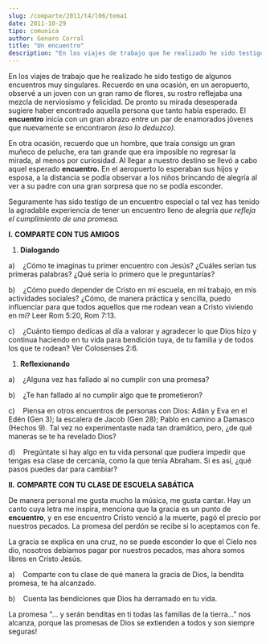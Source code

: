 ```yaml
---
slug: /comparte/2011/t4/l06/tema1
date: 2011-10-29
tipo: comunica
author: Genaro Corral
title: "Un encuentro"
description: "En los viajes de trabajo que he realizado he sido testigo de algunos encuentros  muy singulares. Recuerdo en una ocasión, en un aeropuerto, observé a un joven  con un gran ramo de flores, su rostro reflejaba una mezcla de nerviosismo y  felicidad. De pronto su mirada desespera..."
---
```


En los viajes de trabajo que he realizado he sido testigo de algunos encuentros muy singulares. Recuerdo en una ocasión, en un aeropuerto, observé a un joven con un gran ramo de flores, su rostro reflejaba una mezcla de nerviosismo y felicidad. De pronto su mirada desesperada sugiere haber encontrado aquella persona que tanto había esperado. El **encuentro** inicia con un gran abrazo entre un par de enamorados jóvenes que nuevamente se encontraron _(eso lo deduzco)._

En otra ocasión, recuerdo que un hombre, que traía consigo un gran muñeco de peluche, era tan grande que era imposible no regresar la mirada, al menos por curiosidad. Al llegar a nuestro destino se llevó a cabo aquel esperado **encuentro.** En el aeropuerto lo esperaban sus hijos y esposa, a la distancia se podía observar a los niños brincando de alegría al ver a su padre con una gran sorpresa que no se podía esconder.

Seguramente has sido testigo de un encuentro especial o tal vez has tenido la agradable experiencia de tener un encuentro lleno de alegría _que refleja el cumplimiento de una promesa._

**I.** **COMPARTE CON TUS AMIGOS**

1. **Dialogando**

a)    ¿Cómo te imaginas tu primer encuentro con Jesús? ¿Cuáles serían tus primeras palabras? ¿Qué sería lo primero que le preguntarías?

b)    ¿Cómo puedo depender de Cristo en mi escuela, en mi trabajo, en mis actividades sociales? ¿Cómo, de manera práctica y sencilla, puedo influenciar para que todos aquellos que me rodean vean a Cristo viviendo en mí? Leer Rom 5:20, Rom 7:13.

c)    ¿Cuánto tiempo dedicas al día a valorar y agradecer lo que Dios hizo y continua haciendo en tu vida para bendición tuya, de tu familia y de todos los que te rodean? Ver Colosenses 2:6.

1. **Reflexionando**

a)    ¿Alguna vez has fallado al no cumplir con una promesa?

b)    ¿Te han fallado al no cumplir algo que te prometieron?

c)    Piensa en otros encuentros de personas con Dios: Adán y Eva en el Edén (Gen 3); la escalera de Jacob (Gen 28); Pablo en camino a Damasco (Hechos 9). Tal vez no experimentaste nada tan dramático, pero, ¿de qué maneras se te ha revelado Dios?

d)    Pregúntate si hay algo en tu vida personal que pudiera impedir que tengas esa clase de cercanía, como la que tenía Abraham. Si es así, ¿qué pasos puedes dar para cambiar?

**II.** **COMPARTE CON TU CLASE DE ESCUELA SABÁTICA**

De manera personal me gusta mucho la música, me gusta cantar. Hay un canto cuya letra me inspira, menciona que la gracia es un punto de **encuentro**, y en ese encuentro Cristo venció a la muerte, pagó el precio por nuestros pecados. La promesa del perdón se recibe si lo aceptamos con fe.

La gracia se explica en una cruz, no se puede esconder lo que el Cielo nos dio, nosotros debíamos pagar por nuestros pecados, mas ahora somos libres en Cristo Jesús.

a)    Comparte con tu clase de qué manera la gracia de Dios, la bendita promesa, te ha alcanzado.

b)    Cuenta las bendiciones que Dios ha derramado en tu vida.

La promesa "… y serán benditas en ti todas las familias de la tierra…" nos alcanza, porque las promesas de Dios se extienden a todos y son siempre seguras!
